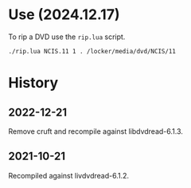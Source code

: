 # Use (2024.12.17)

To rip a DVD use the `rip.lua` script.

    ./rip.lua NCIS.11 1 . /locker/media/dvd/NCIS/11

# History

## 2022-12-21

Remove cruft and recompile against libdvdread-6.1.3.

## 2021-10-21

Recompiled against livdvdread-6.1.2.
